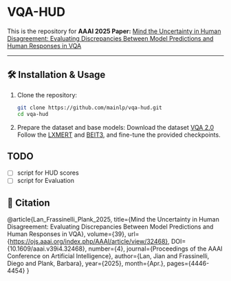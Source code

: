 # VQA-HUD

This is the repository for **AAAI 2025 Paper:** [Mind the Uncertainty in Human Disagreement: Evaluating Discrepancies Between Model Predictions and Human Responses in VQA](https://ojs.aaai.org/index.php/AAAI/article/view/32468/34623)  


---

## 🛠 Installation & Usage

1. Clone the repository:
   ```bash
   git clone https://github.com/mainlp/vqa-hud.git
   cd vqa-hud
2. Prepare the dataset and base models:
   Download the dataset [VQA 2.0](https://visualqa.org) 
   Follow the [LXMERT](https://github.com/airsplay/lxmert) and [BEIT3](https://github.com/microsoft/unilm/blob/master/beit3/README.md),  and fine-tune the provided checkpoints.
## TODO

- [ ] script for HUD scores
- [ ] script for Evaluation

## 📄 Citation
@article{Lan_Frassinelli_Plank_2025, 
title={Mind the Uncertainty in Human Disagreement: Evaluating Discrepancies Between Model Predictions and Human Responses in VQA}, 
volume={39}, 
url={https://ojs.aaai.org/index.php/AAAI/article/view/32468}, 
DOI={10.1609/aaai.v39i4.32468}, 
number={4}, 
journal={Proceedings of the AAAI Conference on Artificial Intelligence}, 
author={Lan, Jian and Frassinelli, Diego and Plank, Barbara}, 
year={2025}, 
month={Apr.}, 
pages={4446-4454} 
}
